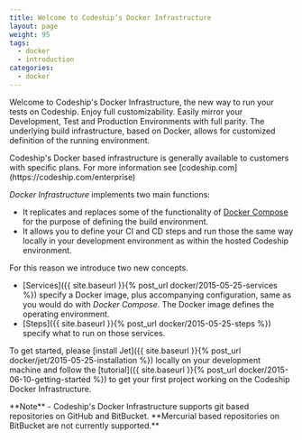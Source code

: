 ```yaml
---
title: Welcome to Codeship’s Docker Infrastructure
layout: page
weight: 95
tags:
  - docker
  - introduction
categories:
  - docker
---
```


Welcome to Codeship's Docker Infrastructure, the new way to run your tests on Codeship. Enjoy full customizability. Easily mirror your Development, Test and Production Environments with full parity. The underlying build infrastructure, based on Docker, allows for customized definition of the running environment.

<div class="info-block">
Codeship's Docker based infrastructure is generally available to customers with specific plans. For more information see [codeship.com](https://codeship.com/enterprise)
</div>

_Docker Infrastructure_ implements two main functions:

- It replicates and replaces some of the functionality of [Docker Compose](https://docs.docker.com/compose/) for the purpose of defining the build environment.
- It allows you to define your CI and CD steps and run those the same way locally in your development environment as within the hosted Codeship environment.

For this reason we introduce two new concepts.

- [Services]({{ site.baseurl }}{% post_url docker/2015-05-25-services %}) specify a Docker image, plus accompanying configuration, same as you would do with _Docker Compose_. The Docker image defines the operating environment.
- [Steps]({{ site.baseurl }}{% post_url docker/2015-05-25-steps %}) specify what to run on those services.

To get started, please [install Jet]({{ site.baseurl }}{% post_url docker/jet/2015-05-25-installation %}) locally on your development machine and follow the [tutorial]({{ site.baseurl }}{% post_url docker/2015-06-10-getting-started %}) to get your first project working on the Codeship Docker Infrastructure.

<div class="info-block">
**Note**
- Codeship's Docker Infrastructure supports git based repositories on GitHub and BitBucket. **Mercurial based repositories on BitBucket are not currently supported.**
</div>
